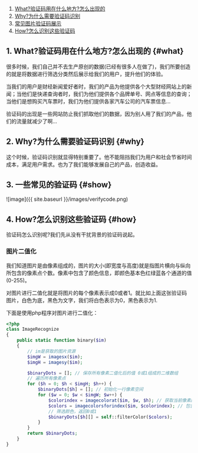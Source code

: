 1. [What?验证码用在什么地方?怎么出现的](#what)
2. [Why?为什么需要验证码识别](#why)
3. [常见图片验证码展示](#show)
4. [How?怎么识别这些验证码](#how)

## 1. What?验证码用在什么地方?怎么出现的 {#what}

很多时候，我们自己并不去生产原创的数据(已经有很多人在做了)，我们所要创造的就是将数据进行筛选分类然后展示给我们的用户，提升他们的体验。

当我们的用户是财经新闻爱好者时，我们的产品为他提供各个大型财经网站上的新闻；当他们是快递查询者时，我们为他们提供各个品牌单号、网点等信息的查询；当他们是想购买汽车票时，我们为他们提供各家汽车公司的汽车票信息...

验证码的出现是一些网站防止我们抓取他们的数据，因为别人用了我们的产品，他们的流量就减少了啊...

## 2. Why?为什么需要验证码识别 {#why}
这个时候，验证码识别就显得特别重要了。他不能阻挡我们为用户和社会节省时间成本，满足用户需求。也为了我们能够发展自己的产品，创造收益。

## 3. 一些常见的验证码 {#show}
<!--
![德邦验证码](https://www.deppon.com/user/authCode.action?type=track)

![EMS验证码](http://www.ems.com.cn/ems/rand)

![顺丰验证码](https://i.sf-express.com/service/user/verifycode)

![宅急送验证码](http://www.zjs.com.cn/captcha.svl)

![名航快递验证码](http://www.cae.com.cn/webfunction/expressquery/ExpressQueryCode.aspx)

![快捷速递验证码](http://www.fastexpress.com.cn/randCodeImage)
-->

![image]({{ site.baseurl }}/images/verifycode.png)

## 4. How?怎么识别这些验证码 {#how}
验证码怎么识别呢?我们先从没有干扰背景的验证码说起。

### 图片二值化
我们知道图片是由像素组成的，图片的大小(即宽度与高度)就是指图片横向与纵向所包含的像素点个数。像素中包含了颜色信息，即颜色基本色红绿蓝各个通道的值(0-255)。

对图片进行二值化就是将图片的每个像素表示成0或者1。就比如上面这张验证码图片，白色为底，黑色为文字，我们将白色表示为0，黑色表示为1.

下面是使用php程序对图片进行二值化：

```php
<?php
class ImageRecognize
{
    public static function binary($im)
    {
        // im是获取的图片资源
        $imgW = imagesx($im);
        $imgH = imagesy($im);

        $binaryDots = []; // 保存所有像素二值化后的值 0或1组成的二维数组
        // 遍历所有像素点
        for ($h = 0; $h < $imgH; $h++) {
            $binaryDots[$h] = []; // 初始化一行像素空间
            for ($w = 0; $w < $imgW; $w++) {
                $colorindex = imagecolorat($im, $w, $h); // 获取当前像素的颜色索引值
                $colors = imagecolorsforindex($im, $colorindex); // 包含颜色信息
                // 筛选颜色，返回0或1
                $binaryDots[$h][] = self::filterColor($colors);
            }
        }
        return $binaryDots;
    }
}
```